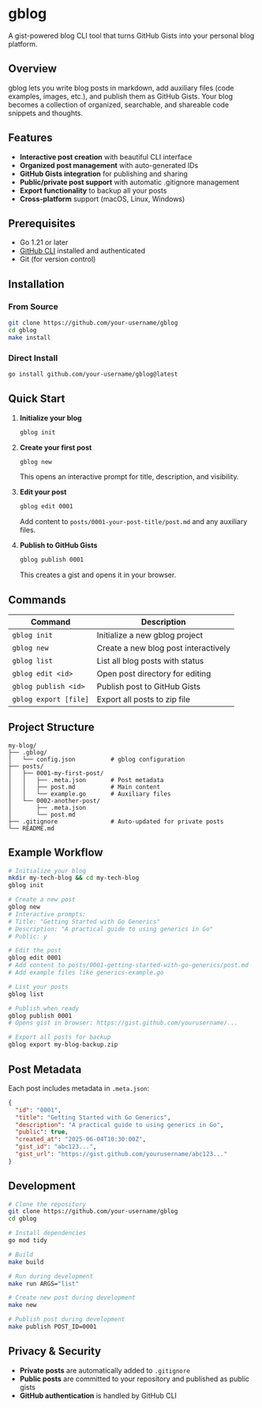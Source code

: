 # gblog

A gist-powered blog CLI tool that turns GitHub Gists into your personal blog platform.

## Overview

gblog lets you write blog posts in markdown, add auxiliary files (code examples, images, etc.), and publish them as GitHub Gists. Your blog becomes a collection of organized, searchable, and shareable code snippets and thoughts.

## Features

- **Interactive post creation** with beautiful CLI interface
- **Organized post management** with auto-generated IDs
- **GitHub Gists integration** for publishing and sharing
- **Public/private post support** with automatic .gitignore management
- **Export functionality** to backup all your posts
- **Cross-platform** support (macOS, Linux, Windows)

## Prerequisites

- Go 1.21 or later
- [GitHub CLI](https://cli.github.com/) installed and authenticated
- Git (for version control)

## Installation

### From Source

```bash
git clone https://github.com/your-username/gblog
cd gblog
make install
```

### Direct Install

```bash
go install github.com/your-username/gblog@latest
```

## Quick Start

1. **Initialize your blog**
   ```bash
   gblog init
   ```

2. **Create your first post**
   ```bash
   gblog new
   ```
   This opens an interactive prompt for title, description, and visibility.

3. **Edit your post**
   ```bash
   gblog edit 0001
   ```
   Add content to `posts/0001-your-post-title/post.md` and any auxiliary files.

4. **Publish to GitHub Gists**
   ```bash
   gblog publish 0001
   ```
   This creates a gist and opens it in your browser.

## Commands

| Command | Description |
|---------|-------------|
| `gblog init` | Initialize a new gblog project |
| `gblog new` | Create a new blog post interactively |
| `gblog list` | List all blog posts with status |
| `gblog edit <id>` | Open post directory for editing |
| `gblog publish <id>` | Publish post to GitHub Gists |
| `gblog export [file]` | Export all posts to zip file |

## Project Structure

```
my-blog/
├── .gblog/
│   └── config.json          # gblog configuration
├── posts/
│   ├── 0001-my-first-post/
│   │   ├── .meta.json       # Post metadata
│   │   ├── post.md          # Main content
│   │   └── example.go       # Auxiliary files
│   └── 0002-another-post/
│       ├── .meta.json
│       └── post.md
├── .gitignore               # Auto-updated for private posts
└── README.md
```

## Example Workflow

```bash
# Initialize your blog
mkdir my-tech-blog && cd my-tech-blog
gblog init

# Create a new post
gblog new
# Interactive prompts:
# Title: "Getting Started with Go Generics"
# Description: "A practical guide to using generics in Go"
# Public: y

# Edit the post
gblog edit 0001
# Add content to posts/0001-getting-started-with-go-generics/post.md
# Add example files like generics-example.go

# List your posts
gblog list

# Publish when ready
gblog publish 0001
# Opens gist in browser: https://gist.github.com/yourusername/...

# Export all posts for backup
gblog export my-blog-backup.zip
```

## Post Metadata

Each post includes metadata in `.meta.json`:

```json
{
  "id": "0001",
  "title": "Getting Started with Go Generics",
  "description": "A practical guide to using generics in Go",
  "public": true,
  "created_at": "2025-06-04T10:30:00Z",
  "gist_id": "abc123...",
  "gist_url": "https://gist.github.com/yourusername/abc123..."
}
```

## Development

```bash
# Clone the repository
git clone https://github.com/your-username/gblog
cd gblog

# Install dependencies
go mod tidy

# Build
make build

# Run during development
make run ARGS="list"

# Create new post during development
make new

# Publish post during development
make publish POST_ID=0001
```

## Privacy & Security

- **Private posts** are automatically added to `.gitignore`
- **Public posts** are committed to your repository and published as public gists
- **GitHub authentication** is handled by GitHub CLI
